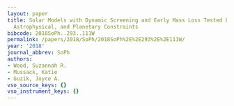 ```yaml
---
layout: paper
title: Solar Models with Dynamic Screening and Early Mass Loss Tested by Helioseismic,
  Astrophysical, and Planetary Constraints
bibcode: 2018SoPh..293..111W
permalink: /papers/2018/SoPh/2018SoPh%2E%2E293%2E%2E111W/
year: '2018'
journal_abbrev: SoPh
authors:
- Wood, Suzannah R.
- Mussack, Katie
- Guzik, Joyce A.
vso_source_keys: {}
vso_instrument_keys: {}
---
```

